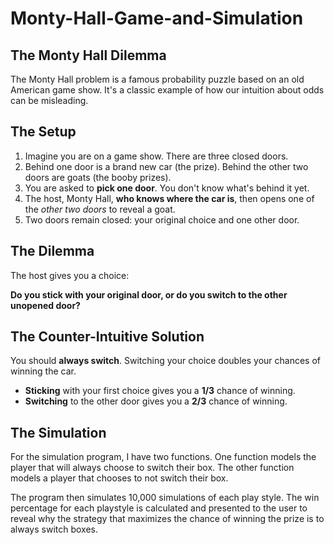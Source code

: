 # Monty-Hall-Game-and-Simulation
## The Monty Hall Dilemma

The Monty Hall problem is a famous probability puzzle based on an old American game show. It's a classic example of how our intuition about odds can be misleading.

## The Setup

1. Imagine you are on a game show. There are three closed doors.
2. Behind one door is a brand new car (the prize). Behind the other two doors are goats (the booby prizes).
3. You are asked to **pick one door**. You don't know what's behind it yet.
4. The host, Monty Hall, **who knows where the car is**, then opens one of the *other two doors* to reveal a goat.
5. Two doors remain closed: your original choice and one other door.

## The Dilemma

The host gives you a choice:

**Do you stick with your original door, or do you switch to the other unopened door?**

## The Counter-Intuitive Solution

You should **always switch**. Switching your choice doubles your chances of winning the car.

* **Sticking** with your first choice gives you a **1/3** chance of winning.
* **Switching** to the other door gives you a **2/3** chance of winning.

## The Simulation

For the simulation program, I have two functions. One function models the player that will always choose to switch their box. The other function models a player that chooses to not switch their box. 

The program then simulates 10,000 simulations of each play style. The win percentage for each playstyle is calculated and presented to the user to reveal why the strategy that maximizes the chance of winning the prize is to always switch boxes.
